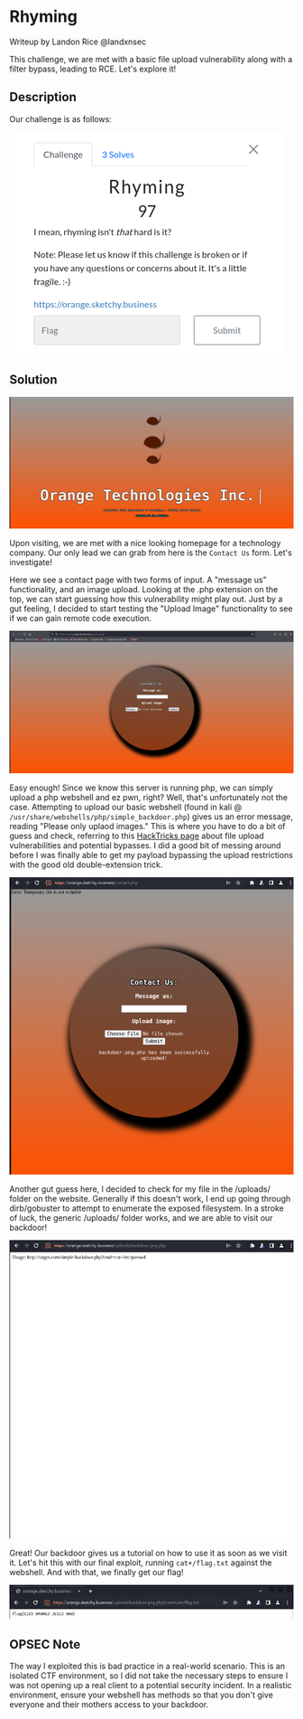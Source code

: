 # Rhyming

Writeup by Landon Rice @landxnsec

This challenge, we are met with a basic file upload vulnerability along with a filter bypass, leading to RCE. Let's explore it!

## Description

Our challenge is as follows:

![Alt text](image.png)

## Solution

![homepage](./.img/homepage.png)

Upon visiting, we are met with a nice looking homepage for a technology company. Our only lead we can grab from here is the `Contact Us` form. Let's investigate!

Here we see a contact page with two forms of input. A "message us" functionality, and an image upload. Looking at the .php extension on the top, we can start guessing how this vulnerability might play out. Just by a gut feeling, I decided to start testing the "Upload Image" functionality to see if we can gain remote code execution.

![contact](./.img/contact.png)

Easy enough! Since we know this server is running php, we can simply upload a php webshell and ez pwn, right? Well, that's unfortunately not the case. Attempting to upload our basic webshell (found in kali @ `/usr/share/webshells/php/simple_backdoor.php`) gives us an error message, reading "Please only uplaod images." This is where you have to do a bit of guess and check, referring to this [HackTricks page](https://book.hacktricks.xyz/pentesting-web/file-upload) about file upload vulnerabilities and potential bypasses. I did a good bit of messing around before I was finally able to get my payload bypassing the upload restrictions with the good old double-extension trick.

![upload](./.img/upload.png)

Another gut guess here, I decided to check for my file in the /uploads/ folder on the website. Generally if this doesn't work, I end up going through dirb/gobuster to attempt to enumerate the exposed filesystem. In a stroke of luck, the generic /uploads/ folder works, and we are able to visit our backdoor! 

![usage](./.img/usage.png)

Great! Our backdoor gives us a tutorial on how to use it as soon as we visit it. Let's hit this with our final exploit, running `cat+/flag.txt` against the webshell. And with that, we finally get our flag!

![flag!](./.img/flag.png)


## OPSEC Note

The way I exploited this is bad practice in a real-world scenario. This is an isolated CTF environment, so I did not take the necessary steps to ensure I was not opening up a real client to a potential security incident. In a realistic environment, ensure your webshell has methods so that you don't give everyone and their mothers access to your backdoor.